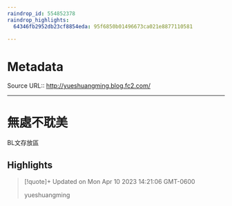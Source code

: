 ```yaml
---
raindrop_id: 554852378
raindrop_highlights:
  64346fb2952db23cf8854eda: 95f6850b01496673ca021e8877110581

---
```


# Metadata
Source URL:: http://yueshuangming.blog.fc2.com/


---
# 無處不耽美

BL文存放區

## Highlights

> [!quote]+ Updated on Mon Apr 10 2023 14:21:06 GMT-0600
>
> yueshuangming
